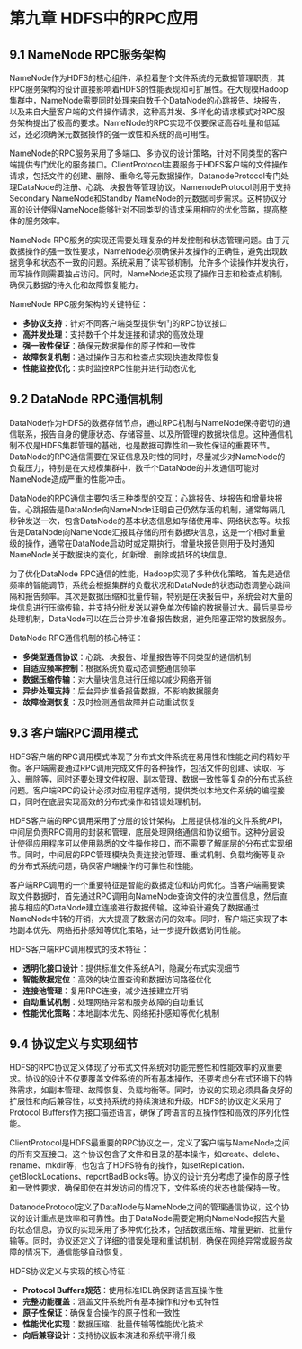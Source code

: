 # 第九章 HDFS中的RPC应用

## 9.1 NameNode RPC服务架构

NameNode作为HDFS的核心组件，承担着整个文件系统的元数据管理职责，其RPC服务架构的设计直接影响着HDFS的性能表现和可扩展性。在大规模Hadoop集群中，NameNode需要同时处理来自数千个DataNode的心跳报告、块报告，以及来自大量客户端的文件操作请求，这种高并发、多样化的请求模式对RPC服务架构提出了极高的要求。NameNode的RPC实现不仅要保证高吞吐量和低延迟，还必须确保元数据操作的强一致性和系统的高可用性。

NameNode的RPC服务采用了多端口、多协议的设计策略，针对不同类型的客户端提供专门优化的服务接口。ClientProtocol主要服务于HDFS客户端的文件操作请求，包括文件的创建、删除、重命名等元数据操作。DatanodeProtocol专门处理DataNode的注册、心跳、块报告等管理协议。NamenodeProtocol则用于支持Secondary NameNode和Standby NameNode的元数据同步需求。这种协议分离的设计使得NameNode能够针对不同类型的请求采用相应的优化策略，提高整体的服务效率。

NameNode RPC服务的实现还需要处理复杂的并发控制和状态管理问题。由于元数据操作的强一致性要求，NameNode必须确保并发操作的正确性，避免出现数据竞争和状态不一致的问题。系统采用了读写锁机制，允许多个读操作并发执行，而写操作则需要独占访问。同时，NameNode还实现了操作日志和检查点机制，确保元数据的持久化和故障恢复能力。

NameNode RPC服务架构的关键特征：

- **多协议支持**：针对不同客户端类型提供专门的RPC协议接口
- **高并发处理**：支持数千个并发连接和请求的高效处理
- **强一致性保证**：确保元数据操作的原子性和一致性
- **故障恢复机制**：通过操作日志和检查点实现快速故障恢复
- **性能监控优化**：实时监控RPC性能并进行动态优化

## 9.2 DataNode RPC通信机制

DataNode作为HDFS的数据存储节点，通过RPC机制与NameNode保持密切的通信联系，报告自身的健康状态、存储容量、以及所管理的数据块信息。这种通信机制不仅是HDFS集群管理的基础，也是数据可靠性和一致性保证的重要环节。DataNode的RPC通信需要在保证信息及时性的同时，尽量减少对NameNode的负载压力，特别是在大规模集群中，数千个DataNode的并发通信可能对NameNode造成严重的性能冲击。

DataNode的RPC通信主要包括三种类型的交互：心跳报告、块报告和增量块报告。心跳报告是DataNode向NameNode证明自己仍然存活的机制，通常每隔几秒钟发送一次，包含DataNode的基本状态信息如存储使用率、网络状态等。块报告是DataNode向NameNode汇报其存储的所有数据块信息，这是一个相对重量级的操作，通常在DataNode启动时或定期执行。增量块报告则用于及时通知NameNode关于数据块的变化，如新增、删除或损坏的块信息。

为了优化DataNode RPC通信的性能，Hadoop实现了多种优化策略。首先是通信频率的智能调节，系统会根据集群的负载状况和DataNode的状态动态调整心跳间隔和报告频率。其次是数据压缩和批量传输，特别是在块报告中，系统会对大量的块信息进行压缩传输，并支持分批发送以避免单次传输的数据量过大。最后是异步处理机制，DataNode可以在后台异步准备报告数据，避免阻塞正常的数据服务。

DataNode RPC通信机制的核心特征：

- **多类型通信协议**：心跳、块报告、增量报告等不同类型的通信机制
- **自适应频率控制**：根据系统负载动态调整通信频率
- **数据压缩传输**：对大量块信息进行压缩以减少网络开销
- **异步处理支持**：后台异步准备报告数据，不影响数据服务
- **故障检测恢复**：及时检测通信故障并自动重试恢复

## 9.3 客户端RPC调用模式

HDFS客户端的RPC调用模式体现了分布式文件系统在易用性和性能之间的精妙平衡。客户端需要通过RPC调用完成文件的各种操作，包括文件的创建、读取、写入、删除等，同时还要处理文件权限、副本管理、数据一致性等复杂的分布式系统问题。客户端RPC的设计必须对应用程序透明，提供类似本地文件系统的编程接口，同时在底层实现高效的分布式操作和错误处理机制。

HDFS客户端的RPC调用采用了分层的设计架构，上层提供标准的文件系统API，中间层负责RPC调用的封装和管理，底层处理网络通信和协议细节。这种分层设计使得应用程序可以使用熟悉的文件操作接口，而不需要了解底层的分布式实现细节。同时，中间层的RPC管理模块负责连接池管理、重试机制、负载均衡等复杂的分布式系统问题，确保客户端操作的可靠性和性能。

客户端RPC调用的一个重要特征是智能的数据定位和访问优化。当客户端需要读取文件数据时，首先通过RPC调用向NameNode查询文件的块位置信息，然后直接与相应的DataNode建立连接进行数据传输。这种设计避免了数据通过NameNode中转的开销，大大提高了数据访问的效率。同时，客户端还实现了本地副本优先、网络拓扑感知等优化策略，进一步提升数据访问性能。

HDFS客户端RPC调用模式的技术特征：

- **透明化接口设计**：提供标准文件系统API，隐藏分布式实现细节
- **智能数据定位**：高效的块位置查询和数据访问路径优化
- **连接池管理**：复用RPC连接，减少连接建立开销
- **自动重试机制**：处理网络异常和服务故障的自动重试
- **性能优化策略**：本地副本优先、网络拓扑感知等优化机制

## 9.4 协议定义与实现细节

HDFS的RPC协议定义体现了分布式文件系统对功能完整性和性能效率的双重要求。协议的设计不仅要覆盖文件系统的所有基本操作，还要考虑分布式环境下的特殊需求，如副本管理、故障恢复、负载均衡等。同时，协议的实现必须具备良好的扩展性和向后兼容性，以支持系统的持续演进和升级。HDFS的协议定义采用了Protocol Buffers作为接口描述语言，确保了跨语言的互操作性和高效的序列化性能。

ClientProtocol是HDFS最重要的RPC协议之一，定义了客户端与NameNode之间的所有交互接口。这个协议包含了文件和目录的基本操作，如create、delete、rename、mkdir等，也包含了HDFS特有的操作，如setReplication、getBlockLocations、reportBadBlocks等。协议的设计充分考虑了操作的原子性和一致性要求，确保即使在并发访问的情况下，文件系统的状态也能保持一致。

DatanodeProtocol定义了DataNode与NameNode之间的管理通信协议，这个协议的设计重点是效率和可靠性。由于DataNode需要定期向NameNode报告大量的状态信息，协议的实现采用了多种优化技术，包括数据压缩、增量更新、批量传输等。同时，协议还定义了详细的错误处理和重试机制，确保在网络异常或服务故障的情况下，通信能够自动恢复。

HDFS协议定义与实现的核心特征：

- **Protocol Buffers规范**：使用标准IDL确保跨语言互操作性
- **完整功能覆盖**：涵盖文件系统所有基本操作和分布式特性
- **原子性保证**：确保复合操作的原子性和一致性
- **性能优化实现**：数据压缩、批量传输等性能优化技术
- **向后兼容设计**：支持协议版本演进和系统平滑升级
